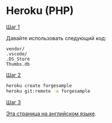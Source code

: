 # Heroku (PHP)

[Шаг 1](/ru-RU/deployment/heroku/heroku_step1.md ':include :type=markdown')

Давайте использовать следующий код: 
```
vendor/
.vscode/
.DS_Store
Thumbs.db
```

[Шаг 2](/ru-RU/deployment/heroku/heroku_step2.md ':include :type=markdown')

```bash
heroku create forgesample
heroku git:remote -a forgesample
```

[Шаг 3](/ru-RU/deployment/heroku/heroku_step3.md ':include :type=markdown')

[Эта страница на английском языке](https://learnforge.autodesk.io/#/deployment/heroku/php).
